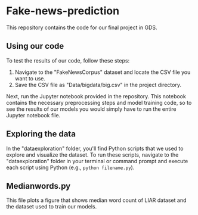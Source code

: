 # Fake-news-prediction

This repository contains the code for our final project in GDS.

## Using our code

To test the results of our code, follow these steps:

1. Navigate to the "FakeNewsCorpus" dataset and locate the CSV file you want to use.
2. Save the CSV file as "Data/bigdata/big.csv" in the project directory.

Next, run the Jupyter notebook provided in the repository. This notebook contains the necessary preprocessing steps and model training code, so to see the results of our models you would simply have to run the entire Jupyter notebook file.

## Exploring the data

In the "dataexploration" folder, you'll find Python scripts that we used to explore and visualize the dataset. To run these scripts, navigate to the "dataexploration" folder in your terminal or command prompt and execute each script using Python (e.g., `python filename.py`).

## Medianwords.py
This file plots a figure that shows median word count of LIAR dataset and the dataset used to train our models.
